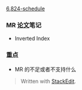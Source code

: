 [6,824-schedule](https://pdos.csail.mit.edu/6.824/schedule.html)


###  MR [论文](https://pdos.csail.mit.edu/6.824/papers/mapreduce.pdf)笔记
* Inverted Index


### 重点
* MR 的不足或者不支持什么





> Written with [StackEdit](https://stackedit.io/).
<!--stackedit_data:
eyJoaXN0b3J5IjpbLTEzNDEwNDI0NTJdfQ==
-->